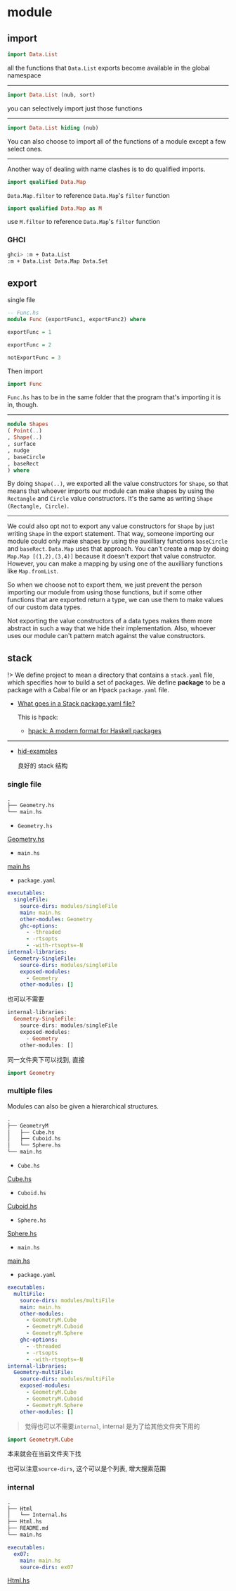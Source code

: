 # module

## import

```hs
import Data.List
```

all the functions that `Data.List` exports become available in the global namespace

---

```hs
import Data.List (nub, sort)
```

you can selectively import just those functions

---

```hs
import Data.List hiding (nub)
```

You can also choose to import all of the functions of a module except a few select ones.

---

Another way of dealing with name clashes is to do qualified imports.

```hs
import qualified Data.Map
```

`Data.Map.filter` to reference `Data.Map`'s `filter` function

```hs
import qualified Data.Map as M
```

use `M.filter` to reference `Data.Map`'s `filter` function

### GHCI

```bash
ghci> :m + Data.List
:m + Data.List Data.Map Data.Set
```

## export

single file

```hs
-- Func.hs
module Func (exportFunc1, exportFunc2) where

exportFunc = 1

exportFunc = 2

notExportFunc = 3
```

Then import

```hs
import Func
```

`Func.hs` has to be in the same folder that the program that's importing it is in, though.

---

```hs
module Shapes
( Point(..)
, Shape(..)
, surface
, nudge
, baseCircle
, baseRect
) where
```

By doing `Shape(..)`, we exported all the value constructors for `Shape`, so that means that whoever imports our module can make shapes by using the `Rectangle` and `Circle` value constructors. It's the same as writing `Shape (Rectangle, Circle)`.

---

We could also opt not to export any value constructors for `Shape` by just writing `Shape` in the export statement. That way, someone importing our module could only make shapes by using the auxilliary functions `baseCircle` and `baseRect`. `Data.Map` uses that approach. You can't create a map by doing `Map.Map [(1,2),(3,4)]` because it doesn't export that value constructor. However, you can make a mapping by using one of the auxilliary functions like `Map.fromList`.

So when we choose not to export them, we just prevent the person importing our module from using those functions, but if some other functions that are exported return a type, we can use them to make values of our custom data types.

Not exporting the value constructors of a data types makes them more abstract in such a way that we hide their implementation. Also, whoever uses our module can't pattern match against the value constructors.

## stack

!> We define project to mean a directory that contains a `stack.yaml` file, which specifies how to build a set of packages. We define **package** to be a package with a Cabal file or an Hpack `package.yaml` file.

- [What goes in a Stack package.yaml file?](https://stackoverflow.com/questions/40332040/what-goes-in-a-stack-package-yaml-file)

  This is hpack:

  - [hpack: A modern format for Haskell packages](https://github.com/sol/hpack)

---

- [hid-examples](https://github.com/bravit/hid-examples)

  良好的 stack 结构

### single file

```txt
.
├── Geometry.hs
└── main.hs
```

- `Geometry.hs`

[Geometry.hs](../example/Learn-You-a-Haskell-for-Great-Good/modules/singleFile/Geometry.hs ":include :type=code hs")

- `main.hs`

[main.hs](../example/Learn-You-a-Haskell-for-Great-Good/modules/singleFile/main.hs ":include :type=code hs")

- `package.yaml`

```yaml
executables:
  singleFile:
    source-dirs: modules/singleFile
    main: main.hs
    other-modules: Geometry
    ghc-options:
      - -threaded
      - -rtsopts
      - -with-rtsopts=-N
internal-libraries:
  Geometry-SingleFile:
    source-dirs: modules/singleFile
    exposed-modules:
      - Geometry
    other-modules: []
```

也可以不需要

```hs
internal-libraries:
  Geometry-SingleFile:
    source-dirs: modules/singleFile
    exposed-modules:
      - Geometry
    other-modules: []
```

同一文件夹下可以找到, 直接

```hs
import Geometry
```

### multiple files

Modules can also be given a hierarchical structures.

```txt
.
├── GeometryM
│   ├── Cube.hs
│   ├── Cuboid.hs
│   └── Sphere.hs
└── main.hs
```

- `Cube.hs`

[Cube.hs](../example/Learn-You-a-Haskell-for-Great-Good/modules/multiFile/GeometryM/Cube.hs ":include :type=code hs")

- `Cuboid.hs`

[Cuboid.hs](../example/Learn-You-a-Haskell-for-Great-Good/modules/multiFile/GeometryM/Cuboid.hs ":include :type=code hs")

- `Sphere.hs`

[Sphere.hs](../example/Learn-You-a-Haskell-for-Great-Good/modules/multiFile/GeometryM/Sphere.hs ":include :type=code hs")

- `main.hs`

[main.hs](../example/Learn-You-a-Haskell-for-Great-Good/modules/multiFile/main.hs ":include :type=code hs")

- `package.yaml`

```yaml
executables:
  multiFile:
    source-dirs: modules/multiFile
    main: main.hs
    other-modules:
      - GeometryM.Cube
      - GeometryM.Cuboid
      - GeometryM.Sphere
    ghc-options:
      - -threaded
      - -rtsopts
      - -with-rtsopts=-N
internal-libraries:
  Geometry-multiFile:
    source-dirs: modules/multiFile
    exposed-modules:
      - GeometryM.Cube
      - GeometryM.Cuboid
      - GeometryM.Sphere
    other-modules: []
```

> 觉得也可以不需要`internal`, internal 是为了给其他文件夹下用的

```hs
import GeometryM.Cube
```

本来就会在当前文件夹下找

也可以注意`source-dirs`, 这个可以是个列表, 增大搜索范围

### internal

```txt
.
├── Html
│   └── Internal.hs
├── Html.hs
├── README.md
└── main.hs
```

```yaml
executables:
  ex07:
    main: main.hs
    source-dirs: ex07
```

[Html.hs](../example/learn-haskell-by-building-a-blog-generator/ex07/Html.hs ":include :type=code hs")
